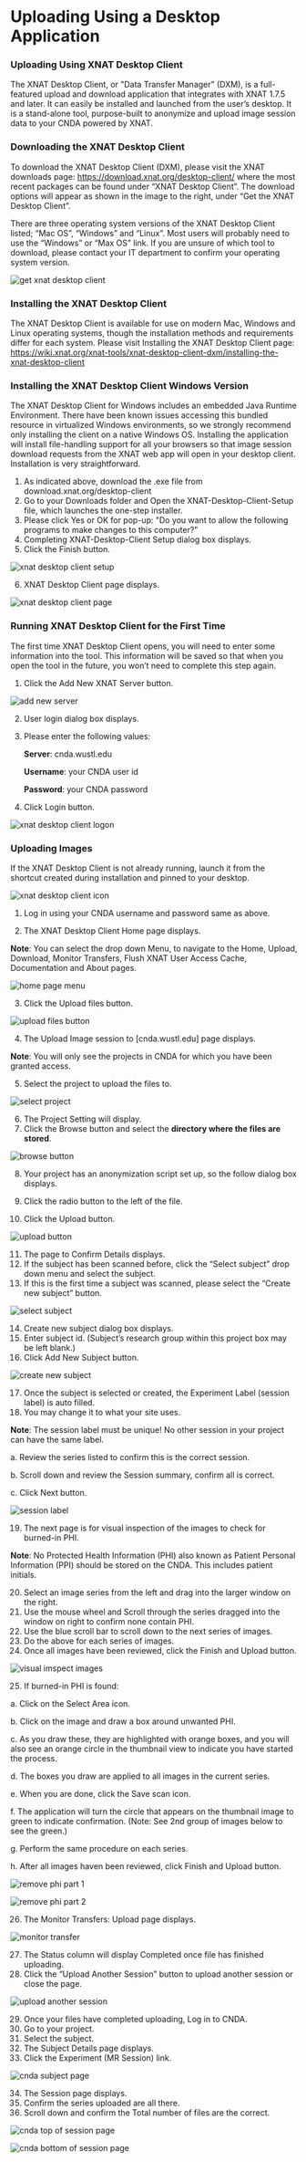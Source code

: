 #  Uploading Using a Desktop Application

### Uploading Using XNAT Desktop Client 

The XNAT Desktop Client, or "Data Transfer Manager" (DXM), is a full-featured upload and download application that integrates with XNAT 1.7.5 and later.  It can easily be installed and launched from the user’s desktop.  It is a stand-alone tool, purpose-built to anonymize and upload image session data to your CNDA powered by XNAT.  

### Downloading the XNAT Desktop Client 
To download the XNAT Desktop Client (DXM), please visit the XNAT downloads page:  https://download.xnat.org/desktop-client/ where the most recent packages can be found under “XNAT Desktop Client”.  The download options will appear as shown in the image to the right, under “Get the XNAT Desktop Client”.

There are three operating system versions of the XNAT Desktop Client listed; “Mac OS”, “Windows” and “Linux”.  Most users will probably need to use the “Windows” or “Max OS” link.  If you are unsure of which tool to download, please contact your IT department to confirm your operating system version. 


![get xnat desktop client](images/UploadUsingDesktopClient1.jpg)

### Installing the XNAT Desktop Client
The XNAT Desktop Client is available for use on modern Mac, Windows and Linux operating systems, though the installation methods and requirements differ for each system.  Please visit Installing the XNAT Desktop Client page:  https://wiki.xnat.org/xnat-tools/xnat-desktop-client-dxm/installing-the-xnat-desktop-client

### Installing the XNAT Desktop Client Windows Version
The XNAT Desktop Client for Windows includes an embedded Java Runtime Environment. There have been known issues accessing this bundled resource in virtualized Windows environments, so we strongly recommend only installing the client on a native Windows OS.  Installing the application will install file-handling support for all your browsers so that image session download requests from the XNAT web app will open in your desktop client. Installation is very straightforward.  
1.	As indicated above, download the .exe file from download.xnat.org/desktop-client
2.	Go to your Downloads folder and Open the XNAT-Desktop-Client-Setup file, which launches the one-step installer.
3.	Please click Yes or OK for pop-up: "Do you want to allow the following programs to make changes to this computer?” 
4.	Completing XNAT-Desktop-Client Setup dialog box displays.
5.	Click the Finish button.

![xnat desktop client setup](images/UploadUsingDesktopClient2.jpg)

6. XNAT Desktop Client page displays.

![xnat desktop client page](images/UploadUsingDesktopClient3a.jpg)

### Running XNAT Desktop Client for the First Time

The first time XNAT Desktop Client opens, you will need to enter some information into the tool.  This information will be saved so that when you open the tool in the future, you won’t need to complete this step again.

1.	Click the Add New XNAT Server button.
   
![add new server](images/UploadUsingDesktopClient3b.jpg)


2.	User login dialog box displays.
3.	Please enter the following values:

    **Server**:  cnda.wustl.edu
  
    **Username**:  your CNDA user id
  
    **Password**: your CNDA password

4.	Click Login button.

![xnat desktop client logon](images/UploadUsingDesktopClient4.jpg)

### Uploading Images

If the XNAT Desktop Client is not already running, launch it from the shortcut created during installation and pinned to your desktop. 

![xnat desktop client icon](images/UploadUsingDesktopClient5.jpg)

1.	Log in using your CNDA username and password same as above.

2.	The XNAT Desktop Client Home page displays.

**Note**: You can select the drop down Menu, to navigate to the Home, Upload, Download, Monitor Transfers, Flush XNAT User Access Cache, Documentation and About pages.

![home page menu](images/UploadUsingDesktopClient6.jpg)


3.	Click the Upload files button.

![upload files button](images/UploadUsingDesktopClient7.jpg)


4.	The Upload Image session to [cnda.wustl.edu] page displays.
   
**Note**: You will only see the projects in CNDA for which you have been granted access.
 
5.	Select the project to upload the files to.

![select project](images/UploadUsingDesktopClient8.jpg)


6.  The Project Setting will display.
7.	Click the Browse button and select the **directory where the files are stored**.

![browse button](images/UploadUsingDesktopClient9.jpg)


8.	Your project has an anonymization script set up, so the follow dialog box displays.

9.	Click the radio button to the left of the file.

10.	Click the Upload button.

![upload button](images/UploadUsingDesktopClient10.jpg)


11.	The page to Confirm Details displays.
12.	If the subject has been scanned before, click the “Select subject” drop down menu and select the subject.
13.	If this is the first time a subject was scanned, please select the “Create new subject” button.

![select subject](images/UploadUsingDesktopClient11.jpg)


14.	Create new subject dialog box displays.
15.	Enter subject id. (Subject’s research group within this project box may be left blank.)
16.	Click Add New Subject button.

![create new subject](images/UploadUsingDesktopClient12.jpg)


17.	Once the subject is selected or created, the Experiment Label (session label) is auto filled.
18.	You may change it to what your site uses.  

**Note**: The session label must be unique!  No other session in your project can have the same label. 

a.	Review the series listed to confirm this is the correct session.

b.	Scroll down and review the Session summary, confirm all is correct.

c.	Click Next button.

![session label](images/UploadUsingDesktopClient13.jpg)


19.	The next page is for visual inspection of the images to check for burned-in PHI.

**Note**: No Protected Health Information (PHI) also known as Patient Personal Information (PPI) should be stored on the CNDA.  This includes patient initials.

20.	Select an image series from the left and drag into the larger window on the right.
21.	Use the mouse wheel and Scroll through the series dragged into the window on right to confirm none contain PHI. 
22.	Use the blue scroll bar to scroll down to the next series of images.
23.	Do the above for each series of images.
24.	Once all images have been reviewed, click the Finish and Upload button.

![visual imspect images](images/UploadUsingDesktopClient14.jpg)


25.	If burned-in PHI is found:
    
a.	Click on the Select Area icon. 

b.	Click on the image and draw a box around unwanted PHI. 

c.	As you draw these, they are highlighted with orange boxes, and you will also see an orange circle in the thumbnail view to indicate you have started the process. 

d.	The boxes you draw are applied to all images in the current series. 

e.	When you are done, click the Save scan icon. 

f.	The application will turn the circle that appears on the thumbnail image to green to indicate confirmation. (Note: See 2nd group of images below to see the green.)

g.	 Perform the same procedure on each series. 

h.	After all images haven been reviewed, click Finish and Upload button.

![remove phi part 1](images/UploadUsingDesktopClient15.jpg)

![remove phi part 2](images/UploadUsingDesktopClient16.jpg)

26.	The Monitor Transfers: Upload page displays.

![monitor transfer](images/UploadUsingDesktopClient17.jpg)

27.	The Status column will display Completed once file has finished uploading. 
28.	Click the “Upload Another Session” button to upload another session or close the page.

![upload another session](images/UploadUsingDesktopClient18.jpg)

29.	Once your files have completed uploading, Log in to CNDA.
30.	Go to your project.
31.	Select the subject.
32.	The Subject Details page displays.
33.	Click the Experiment (MR Session) link.


![cnda subject page](images/UploadUsingDesktopClient19.jpg)

34.	The Session page displays.
35.	Confirm the series uploaded are all there.
36.	Scroll down and confirm the Total number of files are the correct.

![cnda top of session page](images/UploadUsingDesktopClient20.jpg)

![cnda bottom of session page](images/UploadUsingDesktopClient21.jpg)


	















